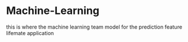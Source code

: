 # Machine-Learning
this is where the machine learning team model for the prediction feature lifemate application
